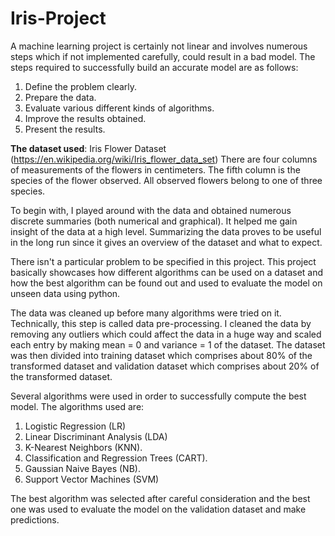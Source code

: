# Iris-Project

A machine learning project is certainly not linear and involves numerous steps which if not implemented carefully, could result in a bad model.
The steps required to successfully build an accurate model are as follows:

1. Define the problem clearly.
2. Prepare the data.
3. Evaluate various different kinds of algorithms.
4. Improve the results obtained.
5. Present the results.

**The dataset used**: Iris Flower Dataset (https://en.wikipedia.org/wiki/Iris_flower_data_set) 
There are four columns of measurements of the flowers in centimeters. The fifth column is the species of the flower observed. All observed flowers 
belong to one of three species.

To begin with, I played around with the data and obtained numerous discrete summaries (both numerical and 
graphical). It helped me gain insight of the data at a high level. Summarizing the data proves to be useful in the long run since it gives an 
overview of the dataset and what to expect.

There isn't a particular problem to be specified in this project. This project basically showcases how different algorithms can be used on a dataset 
and how the best algorithm can be found out and used to evaluate the model on unseen data using python.

The data was cleaned up before many algorithms were tried on it. Technically, this step is called data pre-processing. I cleaned the data by removing 
any outliers which could affect the data in a huge way and scaled each entry by making mean = 0 and variance = 1 of the dataset. The dataset was then 
divided into training dataset which comprises about 80% of the transformed dataset and validation dataset which comprises about 20% of the 
transformed dataset.

Several algorithms were used in order to successfully compute the best model. The algorithms used are:
  1. Logistic Regression (LR)
  2. Linear Discriminant Analysis (LDA)
  3. K-Nearest Neighbors (KNN).
  4. Classification and Regression Trees (CART).
  5. Gaussian Naive Bayes (NB).
  6. Support Vector Machines (SVM)

The best algorithm was selected after careful consideration and the best one was used to evaluate the model on the validation dataset and make 
predictions.
